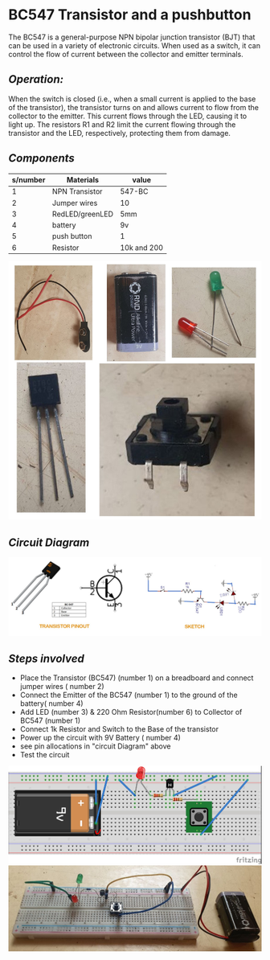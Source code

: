 # BC547 Transistor and a pushbutton
The BC547 is a general-purpose NPN bipolar junction transistor (BJT) that can be used in a variety of electronic circuits. When used as a switch, it can control the flow of current between the collector and emitter terminals.

## _Operation:_

When the switch is closed (i.e., when a small current is applied to the base of the transistor), the transistor turns on and allows current to flow from the collector to the emitter. This current flows through the LED, causing it to light up. The resistors R1 and R2 limit the current flowing through the transistor and the LED, respectively, protecting them from damage.

## _Components_


|s/number| Materials | value |
| -------- | -------- | -------- |
| 1|  NPN Transistor  | 547-BC|
| 2| Jumper wires |10 |
| 3| RedLED/greenLED  | 5mm    |
| 4| battery | 9v|
| 5| push button | 1 |
| 6| Resistor    | 10k and 200|

 ![Components for the circuit](/images/Components.jpg)


## _Circuit Diagram_

 ![Circuit](/images/Circuit.jpg)


## _Steps involved_

* Place the Transistor (BC547) (number 1) on a breadboard and connect jumper wires ( number 2)
* Connect the Emitter of the BC547 (number 1) to the ground of the battery( number 4)
* Add LED (number 3) & 220 Ohm Resistor(number 6) to Collector of BC547 (number 1)
* Connect 1k Resistor and Switch to the Base of the transistor
* Power up the circuit with 9V Battery ( number 4)
* see pin allocations in "circuit Diagram" above 
* Test the circuit 

![sketch](/images/sketchh.jpg)
![sketch](/images/complete%20setup.jpg)


